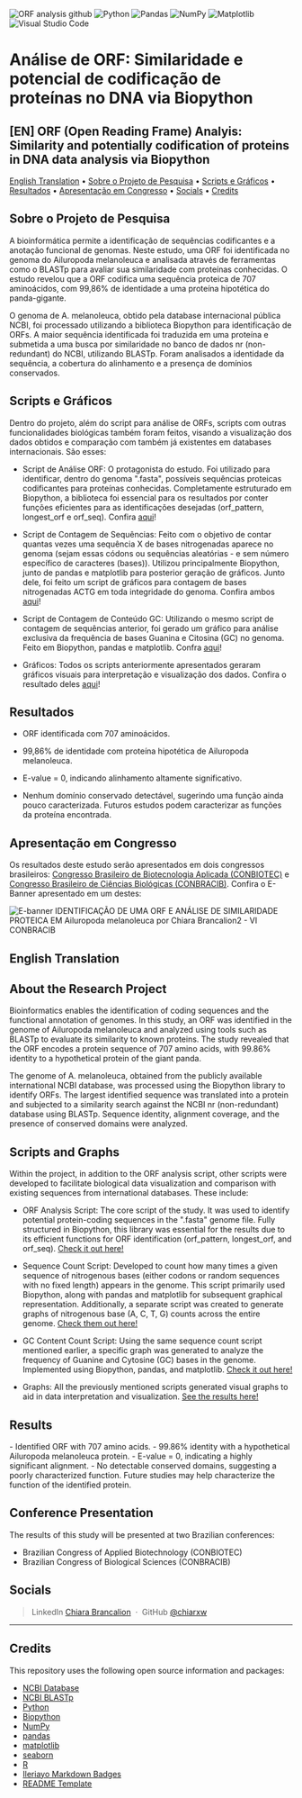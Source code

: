 ![ORF analysis github](https://github.com/user-attachments/assets/c2203cef-ac61-4a5b-a663-92a7aec176c7)
![Python](https://img.shields.io/badge/python-3670A0?style=for-the-badge&logo=python&logoColor=ffdd54)
![Pandas](https://img.shields.io/badge/pandas-%23150458.svg?style=for-the-badge&logo=pandas&logoColor=white)
![NumPy](https://img.shields.io/badge/numpy-%23013243.svg?style=for-the-badge&logo=numpy&logoColor=white)
![Matplotlib](https://img.shields.io/badge/Matplotlib-%23ffffff.svg?style=for-the-badge&logo=Matplotlib&logoColor=black)
![Visual Studio Code](https://img.shields.io/badge/Visual%20Studio%20Code-0078d7.svg?style=for-the-badge&logo=visual-studio-code&logoColor=white)


# Análise de ORF: Similaridade e potencial de codificação de proteínas no DNA via Biopython
<h2> [EN] ORF (Open Reading Frame) Analyis: Similarity and potentially codification of proteins in DNA data analysis via Biopython</h2>

<p align="left">
  <a href="#english-translation">English Translation</a> •
  <a href="#sobre-o-projeto-de-pesquisa">Sobre o Projeto de Pesquisa</a> •
  <a href="#scripts-e-gráficos">Scripts e Gráficos</a> •
  <a href="#resultados">Resultados</a> •
  <a href="#apresentação-em-congresso">Apresentação em Congresso</a> •
  <a href="#socials">Socials</a> •
  <a href="#credits">Credits</a> 
</p>

## Sobre o Projeto de Pesquisa

A bioinformática permite a identificação de sequências codificantes e a anotação funcional de genomas. Neste estudo, uma ORF foi identificada no genoma do Ailuropoda melanoleuca e analisada através de ferramentas como o BLASTp para avaliar sua similaridade com proteínas conhecidas. O estudo revelou que a ORF codifica uma sequência proteica de 707 aminoácidos, com 99,86% de identidade a uma proteína hipotética do panda-gigante.

O genoma de A. melanoleuca, obtido pela database internacional pública NCBI, foi processado utilizando a biblioteca Biopython para identificação de ORFs. A maior sequência identificada foi traduzida em uma proteína e submetida a uma busca por similaridade no banco de dados nr (non-redundant) do NCBI, utilizando BLASTp. Foram analisados a identidade da sequência, a cobertura do alinhamento e a presença de domínios conservados. 

## Scripts e Gráficos

Dentro do projeto, além do script para análise de ORFs, scripts com outras funcionalidades biológicas também foram feitos, visando a visualização dos dados obtidos e comparação com também já existentes em databases internacionais. São esses:

- Script de Análise ORF: O protagonista do estudo. Foi utilizado para identificar, dentro do genoma ".fasta", possíveis sequências proteicas codificantes para proteínas conhecidas. Completamente estruturado em Biopython, a biblioteca foi essencial para os resultados por conter funções eficientes para as identificações desejadas (orf_pattern, longest_orf e orf_seq).
    Confira [aqui](https://github.com/chiarxw/ORF_Analysis/blob/main/scripts/ORF_Genome_Analysis/orf_genoma_panda.py)!

- Script de Contagem de Sequências: Feito com o objetivo de contar quantas vezes uma sequência X de bases nitrogenadas aparece no genoma (sejam essas códons ou sequências aleatórias - e sem número específico de caracteres (bases)). Utilizou principalmente Biopython, junto de pandas e matplotlib para posterior geração de gráficos. Junto dele, foi feito um script de gráficos para contagem de bases nitrogenadas ACTG em toda integridade do genoma.
    Confira ambos [aqui](https://github.com/chiarxw/ORF_Analysis/tree/main/scripts/Frequency_of_Nitrogenous_Bases)!

- Script de Contagem de Conteúdo GC: Utilizando o mesmo script de contagem de sequências anterior, foi gerado um gráfico para análise exclusiva da frequência de bases Guanina e Citosina (GC) no genoma. Feito em Biopython, pandas e matplotlib.
    Confra [aqui](https://github.com/chiarxw/ORF_Analysis/blob/main/scripts/Counting_GC_Content/gr%C3%A1fico_varia%C3%A7%C3%A3o_gc_panda.py)!

- Gráficos: Todos os scripts anteriormente apresentados geraram gráficos visuais para interpretação e visualização dos dados. Confira o resultado deles [aqui](https://github.com/chiarxw/ORF_Analysis/tree/main/graphics)!

## Resultados

- ORF identificada com 707 aminoácidos.

- 99,86% de identidade com proteína hipotética de Ailuropoda melanoleuca.

- E-value = 0, indicando alinhamento altamente significativo.

- Nenhum domínio conservado detectável, sugerindo uma função ainda pouco caracterizada. Futuros estudos podem caracterizar as funções da proteína encontrada.

## Apresentação em Congresso

Os resultados deste estudo serão apresentados em dois congressos brasileiros: [Congresso Brasileiro de Biotecnologia Aplicada (CONBIOTEC)](https://ime.events/v-conbiotec) e [Congresso Brasileiro de Ciências Biológicas (CONBRACIB)](https://ime.events/vi-conbracib). Confira o E-Banner apresentado em um destes:

![E-banner IDENTIFICAÇÃO DE UMA ORF E ANÁLISE DE SIMILARIDADE PROTEICA EM Ailuropoda melanoleuca por Chiara Brancalion2 - VI CONBRACIB](https://github.com/user-attachments/assets/01d7f63a-551a-4662-ac3e-c8d994375905)

## English Translation

<h2> About the Research Project </h2>
Bioinformatics enables the identification of coding sequences and the functional annotation of genomes. In this study, an ORF was identified in the genome of Ailuropoda melanoleuca and analyzed using tools such as BLASTp to evaluate its similarity to known proteins. The study revealed that the ORF encodes a protein sequence of 707 amino acids, with 99.86% identity to a hypothetical protein of the giant panda.

The genome of A. melanoleuca, obtained from the publicly available international NCBI database, was processed using the Biopython library to identify ORFs. The largest identified sequence was translated into a protein and subjected to a similarity search against the NCBI nr (non-redundant) database using BLASTp. Sequence identity, alignment coverage, and the presence of conserved domains were analyzed.

<h2> Scripts and Graphs </h2>
Within the project, in addition to the ORF analysis script, other scripts were developed to facilitate biological data visualization and comparison with existing sequences from international databases. These include:

- ORF Analysis Script: The core script of the study. It was used to identify potential protein-coding sequences in the ".fasta" genome file. Fully structured in Biopython, this library was essential for the results due to its efficient functions for ORF identification (orf_pattern, longest_orf, and orf_seq). [Check it out here!](https://github.com/chiarxw/ORF_Analysis/blob/main/scripts/ORF_Genome_Analysis/orf_genoma_panda.py)

- Sequence Count Script: Developed to count how many times a given sequence of nitrogenous bases (either codons or random sequences with no fixed length) appears in the genome. This script primarily used Biopython, along with pandas and matplotlib for subsequent graphical representation. Additionally, a separate script was created to generate graphs of nitrogenous base (A, C, T, G) counts across the entire genome. [Check them out here!](https://github.com/chiarxw/ORF_Analysis/tree/main/scripts/Frequency_of_Nitrogenous_Bases)

- GC Content Count Script: Using the same sequence count script mentioned earlier, a specific graph was generated to analyze the frequency of Guanine and Cytosine (GC) bases in the genome. Implemented using Biopython, pandas, and matplotlib. [Check it out here!](https://github.com/chiarxw/ORF_Analysis/blob/main/scripts/Counting_GC_Content/gr%C3%A1fico_varia%C3%A7%C3%A3o_gc_panda.py)

- Graphs: All the previously mentioned scripts generated visual graphs to aid in data interpretation and visualization. [See the results here!](https://github.com/chiarxw/ORF_Analysis/tree/main/graphics)

<h2> Results </h2>
- Identified ORF with 707 amino acids.
- 99.86% identity with a hypothetical Ailuropoda melanoleuca protein.
- E-value = 0, indicating a highly significant alignment.
- No detectable conserved domains, suggesting a poorly characterized function. Future studies may help characterize the function of the identified protein.

<h2> Conference Presentation </h2>
The results of this study will be presented at two Brazilian conferences:

- Brazilian Congress of Applied Biotechnology (CONBIOTEC)
- Brazilian Congress of Biological Sciences (CONBRACIB)

## Socials
> LinkedIn [Chiara Brancalion](https://www.linkedin.com/in/chiara-brancalion-5263412a0) &nbsp;&middot;&nbsp;
> GitHub [@chiarxw](https://github.com/chiarxw)

---

## Credits

This repository uses the following open source information and packages:

- [NCBI Database](https://www.ncbi.nlm.nih.gov/datasets/genome/GCF_002007445.2/)
- [NCBI BLASTp](https://blast.ncbi.nlm.nih.gov/Blast.cgi)
- [Python](https://www.python.org/)
- [Biopython](https://biopython.org/)
- [NumPy](https://numpy.org/)
- [pandas](https://pandas.pydata.org/)
- [matplotlib](https://matplotlib.org/)
- [seaborn](https://seaborn.pydata.org/index.html)
- [R](https://www.r-project.org/)
- [Ileriayo Markdown Badges](https://github.com/Ileriayo/markdown-badges)
- [README Template](https://github.com/amitmerchant1990)
